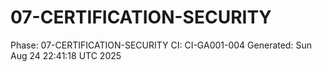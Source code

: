 # 07-CERTIFICATION-SECURITY
Phase: 07-CERTIFICATION-SECURITY
CI: CI-GA001-004
Generated: Sun Aug 24 22:41:18 UTC 2025
